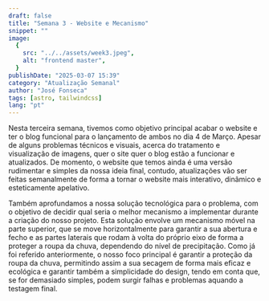 ```yaml
---
draft: false
title: "Semana 3 - Website e Mecanismo"
snippet: ""
image:
  {
    src: "../../assets/week3.jpeg",
    alt: "frontend master",
  }
publishDate: "2025-03-07 15:39"
category: "Atualização Semanal"
author: "José Fonseca"
tags: [astro, tailwindcss]
lang: "pt"
---
```


Nesta terceira semana, tivemos como objetivo principal acabar o website e ter o blog funcional para o lançamento de ambos no dia 4 de Março. Apesar de alguns problemas técnicos e visuais, acerca do tratamento e visualização de imagens, quer o site quer o blog estão a funcionar e atualizados. De momento, o website que temos ainda é uma versão rudimentar e simples da nossa ideia final, contudo, atualizações vão ser feitas semanalmente de forma a tornar o website mais interativo, dinâmico e esteticamente apelativo.

Também aprofundamos a nossa solução tecnológica para o problema, com o objetivo de decidir qual seria o melhor mecanismo a implementar durante a criação do nosso projeto. Esta solução envolve um mecanismo móvel na parte superior, que se move horizontalmente para garantir a sua abertura e fecho e as partes laterais que rodam à volta do próprio eixo de forma a proteger a roupa da chuva, dependendo do nível de precipitação. Como já foi referido anteriormente, o nosso foco principal é garantir a proteção da roupa da chuva, permitindo assim a sua secagem de forma mais eficaz e ecológica e garantir também a simplicidade do design, tendo em conta que, se for demasiado simples, podem surgir falhas e problemas aquando a testagem final.

